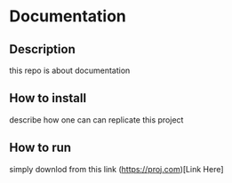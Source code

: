 # Documentation

## Description
this repo is about documentation

## How to install
describe how one can can replicate this project

## How to run
simply downlod from this link (https://proj.com)[Link Here]
